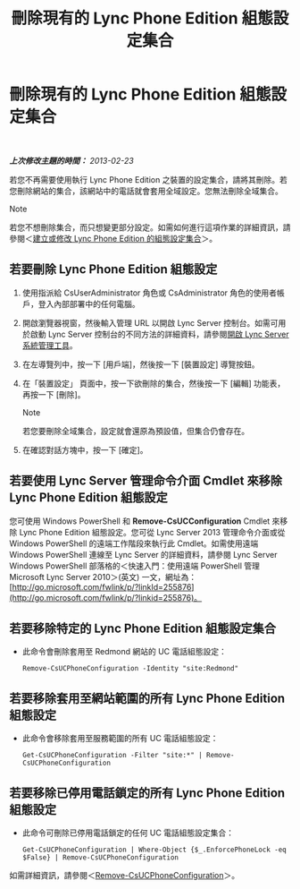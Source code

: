 ﻿---
title: 刪除現有的 Lync Phone Edition 組態設定集合
TOCTitle: 刪除現有的 Lync Phone Edition 組態設定集合
ms:assetid: 1bfc427d-4dcd-4199-b25f-8d5cfec2164f
ms:mtpsurl: https://technet.microsoft.com/zh-tw/library/JJ687984(v=OCS.15)
ms:contentKeyID: 49889965
ms.date: 08/10/2015
mtps_version: v=OCS.15
ms.translationtype: HT
---

# 刪除現有的 Lync Phone Edition 組態設定集合

 

_**上次修改主題的時間：** 2013-02-23_

若您不再需要使用執行 Lync Phone Edition 之裝置的設定集合，請將其刪除。若您刪除網站的集合，該網站中的電話就會套用全域設定。您無法刪除全域集合。

> [!NOTE]  
> 若您不想刪除集合，而只想變更部分設定。如需如何進行這項作業的詳細資訊，請參閱＜<a href="lync-server-2013-create-or-modify-a-collection-of-lync-phone-edition-configuration-settings.md">建立或修改 Lync Phone Edition 的組態設定集合</a>＞。



## 若要刪除 Lync Phone Edition 組態設定

1.  使用指派給 CsUserAdministrator 角色或 CsAdministrator 角色的使用者帳戶，登入內部部署中的任何電腦。

2.  開啟瀏覽器視窗，然後輸入管理 URL 以開啟 Lync Server 控制台。如需可用於啟動 Lync Server 控制台的不同方法的詳細資料，請參閱[開啟 Lync Server 系統管理工具](lync-server-2013-open-lync-server-administrative-tools.md)。

3.  在左導覽列中，按一下 \[用戶端\]，然後按一下 \[裝置設定\] 導覽按鈕。

4.  在「裝置設定」 頁面中，按一下欲刪除的集合，然後按一下 \[編輯\] 功能表，再按一下 \[刪除\]。
    
    > [!NOTE]  
    > 若您要刪除全域集合，設定就會還原為預設值，但集合仍會存在。
    


5.  在確認對話方塊中，按一下 \[確定\]。

## 若要使用 Lync Server 管理命令介面 Cmdlet 來移除 Lync Phone Edition 組態設定

您可使用 Windows PowerShell 和 **Remove-CsUCConfiguration** Cmdlet 來移除 Lync Phone Edition 組態設定。您可從 Lync Server 2013 管理命令介面或從 Windows PowerShell 的遠端工作階段來執行此 Cmdlet。如需使用遠端 Windows PowerShell 連線至 Lync Server 的詳細資料，請參閱 Lync Server Windows PowerShell 部落格的＜快速入門：使用遠端 PowerShell 管理 Microsoft Lync Server 2010＞(英文) 一文，網址為：[http://go.microsoft.com/fwlink/p/?linkId=255876](http://go.microsoft.com/fwlink/p/?linkid=255876)。

## 若要移除特定的 Lync Phone Edition 組態設定集合

  - 此命令會刪除套用至 Redmond 網站的 UC 電話組態設定：
    
        Remove-CsUCPhoneConfiguration -Identity "site:Redmond"

## 若要移除套用至網站範圍的所有 Lync Phone Edition 組態設定

  - 此命令會移除套用至服務範圍的所有 UC 電話組態設定：
    
        Get-CsUCPhoneConfiguration -Filter "site:*" | Remove-CsUCPhoneConfiguration

## 若要移除已停用電話鎖定的所有 Lync Phone Edition 組態設定

  - 此命令可刪除已停用電話鎖定的任何 UC 電話組態設定集合：
    
        Get-CsUCPhoneConfiguration | Where-Object {$_.EnforcePhoneLock -eq $False} | Remove-CsUCPhoneConfiguration

如需詳細資訊，請參閱＜[Remove-CsUCPhoneConfiguration](https://docs.microsoft.com/en-us/powershell/module/skype/Remove-CsUCPhoneConfiguration)＞。


